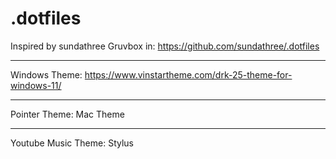 # .dotfiles
Inspired by sundathree Gruvbox
in: https://github.com/sundathree/.dotfiles

---

Windows Theme: https://www.vinstartheme.com/drk-25-theme-for-windows-11/

---

Pointer Theme: Mac Theme

---

Youtube Music Theme: Stylus
